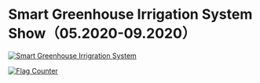# Smart Greenhouse Irrigation System Show（05.2020-09.2020）
[![Smart Greenhouse Irrigration System](https://res.cloudinary.com/marcomontalbano/image/upload/v1654682824/video_to_markdown/images/youtube--n6UJMdB_ueU-c05b58ac6eb4c4700831b2b3070cd403.jpg)](https://youtu.be/n6UJMdB_ueU "Smart Greenhouse Irrigration System")


<a href="https://info.flagcounter.com/o0K2"><img src="https://s05.flagcounter.com/count2_CA/o0K2/bg_FFFFFF/txt_000000/border_CCCCCC/columns_2/maxflags_10/viewers_0/labels_0/pageviews_0/flags_0/percent_0/" alt="Flag Counter" border="0"></a>
